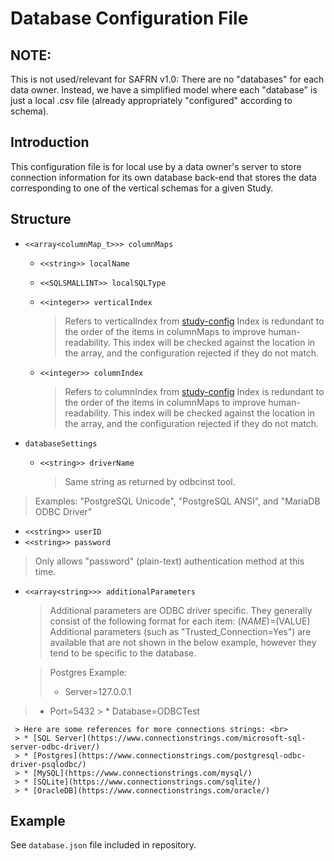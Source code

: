 # Database Configuration File

## NOTE: 
This is not used/relevant for SAFRN v1.0: There are no "databases" for each data owner. Instead, we have a simplified model where each "database" is just a local .csv file (already appropriately "configured" according to schema).

## Introduction

This configuration file is for local use by a data owner's server to store connection information for its own database back-end that stores the data corresponding to one of the vertical schemas for a given Study.

## Structure

 - ``<<array<columnMap_t>>> columnMaps``
   - ``<<string>> localName``
   - ``<<SQLSMALLINT>> localSQLType``
   - ``<<integer>> verticalIndex``
     > Refers to verticalIndex from [study-config](/doc/wiki/json-schemas/study-config.md)
     > Index is redundant to the order of the items in columnMaps to improve
     > human-readability.
     > This index will be checked against the location in the array, and the configuration 
     > rejected if they do not match.

   - ``<<integer>> columnIndex``
     > Refers to columnIndex from [study-config](/doc/wiki/json-schemas/study-config.md)
     > Index is redundant to the order of the items in columnMaps to improve
     > human-readability.
     > This index will be checked against the location in the array, and the configuration
     > rejected if they do not match.
   
 - ``databaseSettings``

   - ``<<string>> driverName``
     
     > Same string as returned by odbcinst tool. <br>
> Examples: "PostgreSQL Unicode", "PostgreSQL ANSI", and "MariaDB ODBC Driver"
     
   - ``<<string>> userID``
   - ``<<string>> password``
  
   > Only allows "password" (plain-text) authentication method at this time.
     
   - ``<<array<string>>> additionalParameters``
     > Additional parameters are ODBC driver specific.
     > They generally consist of the following format for each item: $(NAME)=$(VALUE)
     > Additional parameters (such as "Trusted_Connection=Yes") are available that are not
     > shown in the below example, however they tend to be specific to the database.
   
     > Postgres Example:
     > * Server=127.0.0.1
  > * Port=5432
     > * Database=ODBCTest
   
     > Here are some references for more connections strings: <br>
     > * [SQL Server](https://www.connectionstrings.com/microsoft-sql-server-odbc-driver/)
     > * [Postgres](https://www.connectionstrings.com/postgresql-odbc-driver-psqlodbc/)
     > * [MySQL](https://www.connectionstrings.com/mysql/)
     > * [SQLite](https://www.connectionstrings.com/sqlite/)
     > * [OracleDB](https://www.connectionstrings.com/oracle/)

## Example

See ``database.json`` file included in repository.
